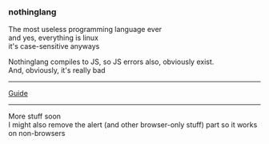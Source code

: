 ### nothinglang
The most useless programming language ever  
and yes, everything is linux  
it's case-sensitive anyways  

Nothinglang compiles to JS, so JS errors also, obviously exist.  
And, obviously, it's really bad
___
[Guide](guide.md)
___
More stuff soon  
I might also remove the alert (and other browser-only stuff) part so it works on non-browsers
